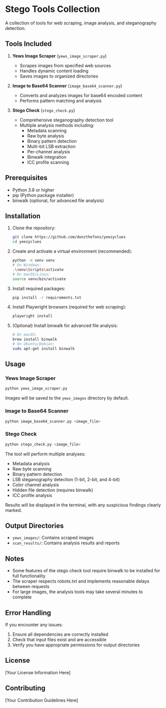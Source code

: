 # Stego Tools Collection

A collection of tools for web scraping, image analysis, and steganography detection.

## Tools Included

1. **Yews Image Scraper** (`yews_image_scraper.py`)
   - Scrapes images from specified web sources
   - Handles dynamic content loading
   - Saves images to organized directories

2. **Image to Base64 Scanner** (`image_base64_scanner.py`)
   - Converts and analyzes images for base64 encoded content
   - Performs pattern matching and analysis

3. **Stego Check** (`stego_check.py`)
   - Comprehensive steganography detection tool
   - Multiple analysis methods including:
     - Metadata scanning
     - Raw byte analysis
     - Binary pattern detection
     - Multi-bit LSB extraction
     - Per-channel analysis
     - Binwalk integration
     - ICC profile scanning

## Prerequisites

- Python 3.8 or higher
- pip (Python package installer)
- binwalk (optional, for advanced file analysis)

## Installation

1. Clone the repository:
   ```bash
   git clone https://github.com/donzthefonz/yeezyclues
   cd yeezyclues
   ```

2. Create and activate a virtual environment (recommended):
   ```bash
   python -m venv venv
   # On Windows:
   .\venv\Scripts\activate
   # On macOS/Linux:
   source venv/bin/activate
   ```

3. Install required packages:
   ```bash
   pip install -r requirements.txt
   ```

4. Install Playwright browsers (required for web scraping):
   ```bash
   playwright install
   ```

5. (Optional) Install binwalk for advanced file analysis:
   ```bash
   # On macOS:
   brew install binwalk
   # On Ubuntu/Debian:
   sudo apt-get install binwalk
   ```

## Usage

### Yews Image Scraper

```bash
python yews_image_scraper.py
```

Images will be saved to the `yews_images` directory by default.

### Image to Base64 Scanner

```bash
python image_base64_scanner.py <image_file>
```

### Stego Check

```bash
python stego_check.py <image_file>
```

The tool will perform multiple analyses:
- Metadata analysis
- Raw byte scanning
- Binary pattern detection
- LSB steganography detection (1-bit, 2-bit, and 4-bit)
- Color channel analysis
- Hidden file detection (requires binwalk)
- ICC profile analysis

Results will be displayed in the terminal, with any suspicious findings clearly marked.

## Output Directories

- `yews_images/`: Contains scraped images
- `scan_results/`: Contains analysis results and reports

## Notes

- Some features of the stego check tool require binwalk to be installed for full functionality
- The scraper respects robots.txt and implements reasonable delays between requests
- For large images, the analysis tools may take several minutes to complete

## Error Handling

If you encounter any issues:
1. Ensure all dependencies are correctly installed
2. Check that input files exist and are accessible
3. Verify you have appropriate permissions for output directories

## License

[Your License Information Here]

## Contributing

[Your Contribution Guidelines Here] 